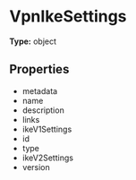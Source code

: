 # VpnIkeSettings


**Type:** object

## Properties
* metadata
* name
* description
* links
* ikeV1Settings
* id
* type
* ikeV2Settings
* version
